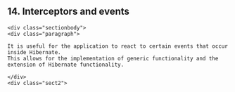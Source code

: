 ## 14. Interceptors and events

    <div class="sectionbody">
    <div class="paragraph">

    It is useful for the application to react to certain events that occur inside Hibernate.
    This allows for the implementation of generic functionality and the extension of Hibernate functionality.

    </div>
    <div class="sect2">